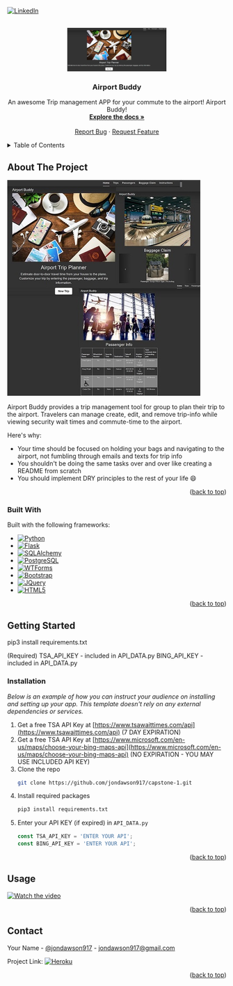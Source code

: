 



<!-- PROJECT SHIELDS -->
<!--
*** I'm using markdown "reference style" links for readability.
*** Reference links are enclosed in brackets [ ] instead of parentheses ( ).
*** See the bottom of this document for the declaration of the reference variables
*** for contributors-url, forks-url, etc. This is an optional, concise syntax you may use.
*** https://www.markdownguide.org/basic-syntax/#reference-style-links
-->

[![LinkedIn][linkedin-shield]][linkedin-url]



<!-- PROJECT LOGO -->
<br />
<div align="center">
  <a href="https://git.heroku.com/airport-buddy.git">
    <img src="images/thumbnail.jpg" alt="Logo" width="228" height="100">
  </a>

  <h3 align="center">Airport Buddy</h3>

  <p align="center">
    An awesome Trip management APP for your commute to the airport! Airport Buddy!
    <br />
    <a href="https://github.com/jondawson917/capstone-1/readme.md"><strong>Explore the docs »</strong></a>
    <br />
    <br />
    <a href="mailto:jondawson917@gmail.com">Report Bug</a>
    ·
    <a href="mailto:jondawson917@gmail.com">Request Feature</a>
  </p>
</div>



<!-- TABLE OF CONTENTS -->
<details>
  <summary>Table of Contents</summary>
  <ol>
    <li>
      <a href="#about-the-project">About The Project</a>
      <ul>
        <li><a href="#built-with">Built With</a></li>
      </ul>
    </li>
    <li>
      <a href="#getting-started">Getting Started</a>
      <ul>
        <li><a href="#prerequisites">Prerequisites</a></li>
        <li><a href="#installation">Installation</a></li>
        <li><a href="#Usage">Usage</a></li>
        <li><a href="#Contact">Contact</a></li>
      </ul>
    </li>
  </ol>
</details>



<!-- ABOUT THE PROJECT -->
## About The Project

[![Airport Buddy][product-screenshot]](https://git.heroku.com/airport-buddy.git)

Airport Buddy provides a trip management tool for group to plan their trip to the airport. 
Travelers can manage create, edit, and remove trip-info while viewing security wait times and commute-time to the airport.

Here's why:
* Your time should be focused on holding your bags and navigating to the airport, not fumbling through emails and texts for trip info
* You shouldn't be doing the same tasks over and over like creating a README from scratch
* You should implement DRY principles to the rest of your life :smile:



<p align="right">(<a href="#readme-top">back to top</a>)</p>



### Built With

Built with the following frameworks:

* [![Python][Python-shield]][Python-url]
* [![Flask][Flask-shield]][Flask-url]
* [![SQLAlchemy][SQLAlchemy-shield]][SqlAlchemy-url]
* [![PostgreSQL][Postgres-shield]][Postgres-url]
* [![WTForms][WTForms-shield]][WTForms-url]
* [![Bootstrap][Bootstrap.com]][Bootstrap-url]
* [![JQuery][JQuery.com]][JQuery-url]
* [![HTML5][HTML-shield]][HTML-url]

<p align="right">(<a href="#readme-top">back to top</a>)</p>



<!-- GETTING STARTED -->
## Getting Started


pip3 install requirements.txt

(Required) TSA_API_KEY - included in API_DATA.py
           BING_API_KEY - included in API_DATA.py


### Installation

_Below is an example of how you can instruct your audience on installing and setting up your app. This template doesn't rely on any external dependencies or services._

1. Get a free TSA API Key at [https://www.tsawaittimes.com/api](https://www.tsawaittimes.com/api) (7 DAY EXPIRATION)
2. Get a free TSA API Key at [https://www.microsoft.com/en-us/maps/choose-your-bing-maps-api](https://www.microsoft.com/en-us/maps/choose-your-bing-maps-api) (NO EXPIRATION - YOU MAY USE INCLUDED API KEY)
3. Clone the repo
   ```sh
   git clone https://github.com/jondawson917/capstone-1.git
   ```
3. Install required packages
   ```sh
   pip3 install requirements.txt
   ```
4. Enter your API KEY (if expired) in `API_DATA.py`
   ```js
   const TSA_API_KEY = 'ENTER YOUR API';
   const BING_API_KEY = 'ENTER YOUR API';
   ```

<p align="right">(<a href="#readme-top">back to top</a>)</p>



<!-- USAGE EXAMPLES -->
## Usage

[![Watch the video](https://img.youtube.com/vi/G0MnTOLshXE/maxresdefault.jpg)](https://www.youtube.com/embed/G0MnTOLshXE)

<p align="right">(<a href="#readme-top">back to top</a>)</p>




<!-- CONTACT -->
## Contact

Your Name - [@jondawson917](https://twitter.com/jondawson917) - jondawson917@gmail.com

Project Link: [![Heroku][heroku-shield]][project-url]

<p align="right">(<a href="#readme-top">back to top</a>)</p>



<!-- LINKS & IMAGES -->
[contributors-shield]: https://img.shields.io/github/contributors/othneildrew/Best-README-Template.svg?style=for-the-badge
[contributors-url]: https://github.com/othneildrew/Best-README-Template/graphs/contributors
[forks-shield]: https://img.shields.io/github/forks/othneildrew/Best-README-Template.svg?style=for-the-badge
[forks-url]: https://github.com/othneildrew/Best-README-Template/network/members
[stars-shield]: https://img.shields.io/github/stars/othneildrew/Best-README-Template.svg?style=for-the-badge
[stars-url]: https://github.com/othneildrew/Best-README-Template/stargazers
[issues-shield]: https://img.shields.io/github/issues/othneildrew/Best-README-Template.svg?style=for-the-badge
[issues-url]: https://github.com/othneildrew/Best-README-Template/issues
[license-shield]: https://img.shields.io/github/license/othneildrew/Best-README-Template.svg?style=for-the-badge
[license-url]: https://github.com/othneildrew/Best-README-Template/blob/master/LICENSE.txt
[linkedin-shield]: https://img.shields.io/badge/-LinkedIn-black.svg?style=for-the-badge&logo=linkedin&colorB=555
[linkedin-url]: https://linkedin.com/in/jondawson917
[product-screenshot]: images/Airport_Buddy.jpg
[Bootstrap.com]: https://img.shields.io/badge/Bootstrap-563D7C?style=for-the-badge&logo=bootstrap&logoColor=white
[Bootstrap-url]: https://getbootstrap.com
[JQuery.com]: https://img.shields.io/badge/jQuery-0769AD?style=for-the-badge&logo=jquery&logoColor=white
[JQuery-url]: https://jquery.com
[HTML-url]: https://developer.mozilla.org/en-US/docs/Glossary/HTML5
[Flask-shield]: https://img.shields.io/badge/flask-%23000.svg?style=for-the-badge&logo=flask&logoColor=white
[Python-shield]: https://img.shields.io/badge/python-3670A0?style=for-the-badge&logo=python&logoColor=ffdd54
[Postgres-shield]: https://img.shields.io/badge/postgres-%23316192.svg?style=for-the-badge&logo=postgresql&logoColor=white
[HTML-shield]: https://img.shields.io/badge/HTML-239120?style=for-the-badge&logo=html5&logoColor=white
[SQLAlchemy-shield]: https://img.shields.io/badge/-SqlAlchemy-orange
[WTForms-shield]: https://img.shields.io/badge/-WTForms-lightgrey
[Heroku-shield]: https://img.shields.io/badge/heroku-%23430098.svg?style=for-the-badge&logo=heroku&logoColor=white
[project-url]: https://git.heroku.com/airport-buddy.git
[Python-url]: https://python.org
[WTForms-url]: https://github.com/wtforms/wtforms
[Flask-url]: https://flask.palletsprojects.com/
[SQLAlchemy-url]: https://www.sqlalchemy.org/
[Postgres-url]: https://www.postgresql.org/
[video-url]: https://www.youtube.com/watch?v=G0MnTOLshXE
